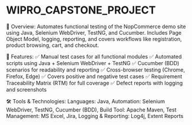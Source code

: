 # WIPRO_CAPSTONE_PROJECT

📌 Overview:
Automates functional testing of the NopCommerce demo site using Java, Selenium WebDriver, TestNG, and Cucumber. Includes Page Object Model, logging, reporting, and covers workflows like registration, product browsing, cart, and checkout.

🎯 Features:
✅ Manual test cases for all functional modules
✅ Automated scripts using Java + Selenium WebDriver + TestNG
✅ Cucumber (BDD) scenarios for readability and reporting
✅ Cross-browser testing (Chrome, Firefox, Edge)
✅ Covers positive and negative test cases
✅ Requirement Traceability Matrix (RTM) for full coverage
✅ Defect reports with logging and screenshots

🛠️ Tools & Technologies:
Languages: Java,
Automation: Selenium WebDriver, TestNG, Cucumber (BDD),
Build Tool: Apache Maven,
Test Management: MS Excel, Jira,
Logging & Reporting: Log4j, Extent Reports
